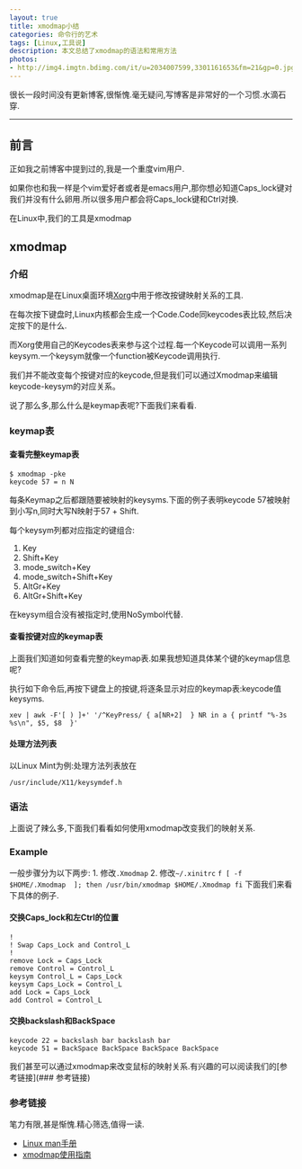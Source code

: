 ```yaml
---
layout: true
title: xmodmap小结
categories: 命令行的艺术
tags: [Linux,工具说]
description: 本文总结了xmodmap的语法和常用方法
photos:
- http://img4.imgtn.bdimg.com/it/u=2034007599,3301161653&fm=21&gp=0.jpg
---
```


很长一段时间没有更新博客,很惭愧.毫无疑问,写博客是非常好的一个习惯.水滴石穿.

---

<!--more-->

## 前言
正如我之前博客中提到过的,我是一个重度vim用户.

如果你也和我一样是个vim爱好者或者是emacs用户,那你想必知道Caps_lock键对我们并没有什么卵用.所以很多用户都会将Caps_lock键和Ctrl对换.

在Linux中,我们的工具是xmodmap

## xmodmap
### 介绍
xmodmap是在Linux桌面环境[Xorg](https://wiki.archlinux.org/index.php/Xorg)中用于修改按键映射关系的工具.

在每次按下键盘时,Linux内核都会生成一个Code.Code同keycodes表比较,然后决定按下的是什么.

而Xorg使用自己的Keycodes表来参与这个过程.每一个Keycode可以调用一系列keysym.一个keysym就像一个function被Keycode调用执行.

我们并不能改变每个按键对应的keycode,但是我们可以通过Xmodmap来编辑keycode-keysym的对应关系。

说了那么多,那么什么是keymap表呢?下面我们来看看.

### keymap表
#### 查看完整keymap表
```
$ xmodmap -pke
keycode 57 = n N
```
每条Keymap之后都跟随要被映射的keysyms.下面的例子表明keycode 57被映射到小写n,同时大写N映射于57 + Shift.

每个keysym列都对应指定的键组合:

1. Key
2. Shift+Key
3. mode_switch+Key
4. mode_switch+Shift+Key
5. AltGr+Key
6. AltGr+Shift+Key

在keysym组合没有被指定时,使用NoSymbol代替.

#### 查看按键对应的keymap表
上面我们知道如何查看完整的keymap表.如果我想知道具体某个键的keymap信息呢?

执行如下命令后,再按下键盘上的按键,将逐条显示对应的keymap表:keycode值 keysyms.
```
xev | awk -F'[ ) ]+' '/^KeyPress/ { a[NR+2]  } NR in a { printf "%-3s %s\n", $5, $8  }'
```

#### 处理方法列表
以Linux Mint为例:处理方法列表放在
```
/usr/include/X11/keysymdef.h
```

### 语法
上面说了辣么多,下面我们看看如何使用xmodmap改变我们的映射关系.

### Example
一般步骤分为以下两步:
    1. 修改`.Xmodmap`
    2. 修改`~/.xinitrc`
    ```
    f [ -f $HOME/.Xmodmap  ]; then
        /usr/bin/xmodmap $HOME/.Xmodmap
    fi
    ```
下面我们来看下具体的例子.

#### 交换Caps_lock和左Ctrl的位置
```
!
! Swap Caps_Lock and Control_L
!
remove Lock = Caps_Lock
remove Control = Control_L
keysym Control_L = Caps_Lock
keysym Caps_Lock = Control_L
add Lock = Caps_Lock
add Control = Control_L
```

#### 交换backslash和BackSpace
```
keycode 22 = backslash bar backslash bar
keycode 51 = BackSpace BackSpace BackSpace BackSpace
```

我们甚至可以通过xmodmap来改变鼠标的映射关系.有兴趣的可以阅读我们的[参考链接](### 参考链接)

### 参考链接
笔力有限,甚是惭愧.精心筛选,值得一读.
* [Linux man手册](http://man.cx/xmodmap)
* [xmodmap使用指南](http://blog.csdn.net/robertsong2004/article/details/36439597)
